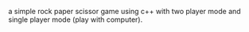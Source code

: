 a simple rock paper scissor game using c++ with two player mode and single player mode (play with computer).
